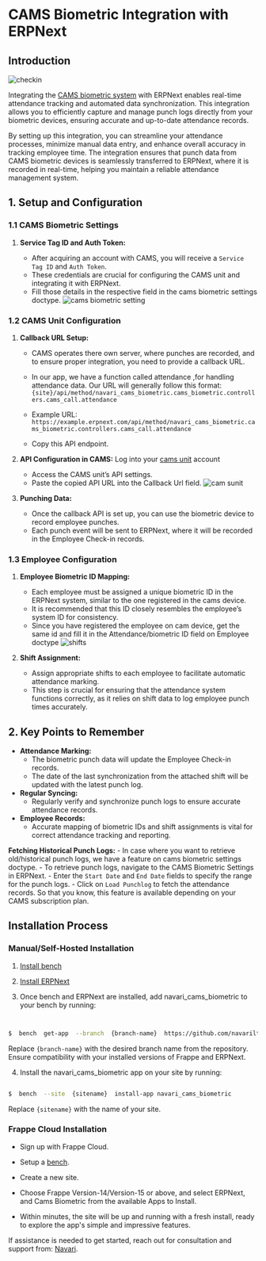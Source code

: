 # CAMS Biometric Integration with ERPNext

## Introduction
![checkin](https://github.com/user-attachments/assets/57857c26-a164-4f28-8c60-e7a4bcb4a67e)

Integrating the [CAMS biometric system](https://camsunit.com/application/biometric-web-api.html) with ERPNext enables real-time attendance tracking and automated data synchronization. This integration allows you to efficiently capture and manage punch logs directly from your biometric devices, ensuring accurate and up-to-date attendance records.

By setting up this integration, you can streamline your attendance processes, minimize manual data entry, and enhance overall accuracy in tracking employee time. The integration ensures that punch data from CAMS biometric devices is seamlessly transferred to ERPNext, where it is recorded in real-time, helping you maintain a reliable attendance management system.

## 1. Setup and Configuration

### 1.1 CAMS Biometric Settings

1.  **Service Tag ID and Auth Token:**
    
    -   After acquiring an account with CAMS, you will receive a `Service Tag ID` and `Auth Token`.
    -   These credentials are crucial for configuring the CAMS unit and integrating it with ERPNext.
    - Fill those details in the respective field in the cams biometric settings doctype.
![cams biometric setting](https://github.com/user-attachments/assets/66520601-edfa-49bf-9af6-2f9602f57256)


### 1.2 CAMS Unit Configuration

1.  **Callback URL Setup:**
    
    -   CAMS operates there own server, where punches are recorded, and to ensure proper integration, you need to provide a callback URL.
    -   In our app, we have a function called attendance ,for handling attendance data. Our URL will generally follow this format:     
        `{site}/api/method/navari_cams_biometric.cams_biometric.controllers.cams_call.attendance` 
        
    -   Example URL:      
        `https://example.erpnext.com/api/method/navari_cams_biometric.cams_biometric.controllers.cams_call.attendance` 
    -   Copy this API endpoint.
      
2.  **API Configuration in CAMS:**
    Log into your [cams unit](https://camsunit.com/#) account
    -   Access the CAMS unit’s API settings.
    -   Paste the copied API URL into the Callback Url field.
    ![cam sunit](https://github.com/user-attachments/assets/a34b2f24-e3fd-4bf8-a710-4bc5db522630)

3.  **Punching Data:**
    -   Once the callback API is set up, you can use the biometric device to record employee punches.
    -   Each punch event will be sent to ERPNext, where it will be recorded in the Employee Check-in records.

### 1.3 Employee Configuration

1.  **Employee Biometric ID Mapping:**
    -   Each employee must be assigned a unique biometric ID in the ERPNext system, similar to the one registered in the cams device.
    -   It is recommended that this ID closely resembles the employee’s system ID for consistency.
    -   Since you have registered the employee on cam device, get the same id and fill it in the Attendance/biometric ID field on Employee doctype
    ![shifts](https://github.com/user-attachments/assets/0118e33f-dad1-4027-92da-694ab162d69a)

2.  **Shift Assignment:**
    -   Assign appropriate shifts to each employee to facilitate automatic attendance marking.
    -   This step is crucial for ensuring that the attendance system functions correctly, as it relies on shift data to log employee punch times accurately.

## 2. Key Points to Remember

-   **Attendance Marking:**
    -   The biometric punch data will update the Employee Check-in records.
    -   The date of the last synchronization from the attached shift will be updated with the latest punch log.
-   **Regular Syncing:**
    -   Regularly verify and synchronize punch logs to ensure accurate attendance records.
-   **Employee Records:**
    -   Accurate mapping of biometric IDs and shift assignments is vital for correct attendance tracking and reporting.

**Fetching Historical Punch Logs:**
    - In case where you want to retrieve old/historical punch logs, we have a feature on cams biometric settings doctype. 
    -  To retrieve punch logs, navigate to the CAMS Biometric Settings in ERPNext.
    -   Enter the `Start Date` and `End Date` fields to specify the range for the punch logs.
    -   Click on `Load Punchlog` to fetch the attendance records. So that you know, this feature is available depending on your CAMS subscription plan.

## Installation Process
### Manual/Self-Hosted Installation

1. [Install bench](https://github.com/frappe/bench)


2. [Install ERPNext](https://github.com/frappe/erpnext#installation)

    

3. Once bench and ERPNext are installed, add navari_cams_biometric to your bench by running:

  
```sh


$  bench  get-app  --branch  {branch-name}  https://github.com/navariltd/navari_cams_biometric.git

```


Replace `{branch-name}` with the desired branch name from the repository. Ensure compatibility with your installed versions of Frappe and ERPNext.


4. Install the navari_cams_biometric app on your site by running:


```sh

$  bench  --site  {sitename}  install-app navari_cams_biometric

```

Replace `{sitename}` with the name of your site.

  

### Frappe Cloud Installation

- Sign up with Frappe Cloud.

- Setup a [bench](https://frappecloud.com/docs/benches/create-new).

- Create a new site.

- Choose Frappe Version-14/Version-15 or above, and select ERPNext, and Cams Biometric from the available Apps to Install.

- Within minutes, the site will be up and running with a fresh install, ready to explore the app's simple and impressive features.
  

If assistance is needed to get started, reach out for consultation and support from: [Navari](https://navari.co.ke/).
